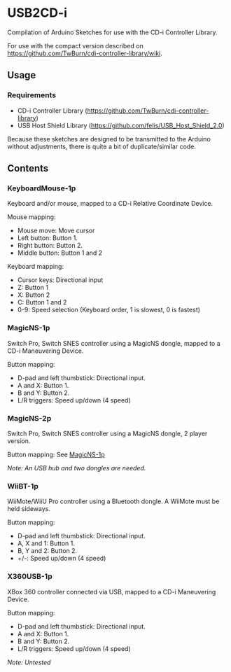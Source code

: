 # USB2CD-i
Compilation of Arduino Sketches for use with the CD-i Controller Library.

For use with the compact version described on https://github.com/TwBurn/cdi-controller-library/wiki.

## Usage

### Requirements
* CD-i Controller Library (https://github.com/TwBurn/cdi-controller-library)
* USB Host Shield Library (https://github.com/felis/USB_Host_Shield_2.0)

Because these sketches are designed to be transmitted to the Arduino without adjustments, there is quite a bit of duplicate/similar code.

## Contents

### KeyboardMouse-1p
Keyboard and/or mouse, mapped to a CD-i Relative Coordinate Device.

Mouse mapping:
* Mouse move: Move cursor
* Left button: Button 1.
* Right button: Button 2.
* Middle button: Button 1 and 2

Keyboard mapping:
* Cursor keys: Directional input
* Z: Button 1
* X: Button 2
* C: Button 1 and 2
* 0-9: Speed selection (Keyboard order, 1 is slowest, 0 is fastest)

### MagicNS-1p
Switch Pro, Switch SNES controller using a MagicNS dongle, mapped to a CD-i Maneuvering Device.

Button mapping:
* D-pad and left thumbstick: Directional input.
* A and X: Button 1.
* B and Y: Button 2.
* L/R triggers: Speed up/down (4 speed)

### MagicNS-2p
Switch Pro, Switch SNES controller using a MagicNS dongle, 2 player version.

Button mapping: See [MagicNS-1p](MagicNS-1p)

*Note: An USB hub and two dongles are needed.*

### WiiBT-1p
WiiMote/WiiU Pro controller using a Bluetooth dongle. A WiiMote must be held sideways.

Button mapping:
* D-pad and left thumbstick: Directional input.
* A, X and 1: Button 1.
* B, Y and 2: Button 2.
* +/-: Speed up/down (4 speed)

### X360USB-1p
XBox 360 controller connected via USB, mapped to a CD-i Maneuvering Device.

Button mapping:
* D-pad and left thumbstick: Directional input.
* A and X: Button 1.
* B and Y: Button 2.
* L/R triggers: Speed up/down (4 speed)

*Note: Untested*